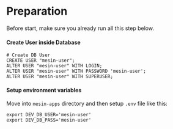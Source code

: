 Preparation
==
Before start, make sure you already run all this step below.

#### Create User inside Database
```
# Create DB User
CREATE USER "mesin-user";
ALTER USER "mesin-user" WITH LOGIN;
ALTER USER "mesin-user" WITH PASSWORD 'mesin-user';
ALTER USER "mesin-user" WITH SUPERUSER;
```
#### Setup environment variables
Move into `mesin-apps` directory and then setup `.env` file like this:
```
export DEV_DB_USER='mesin-user'
export DEV_DB_PASS='mesin-user'
```
